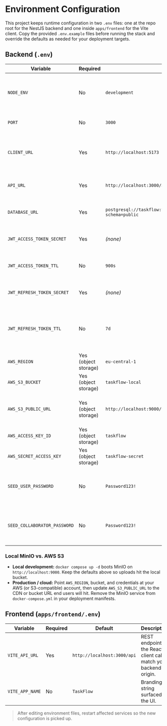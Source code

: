 # Environment Configuration

This project keeps runtime configuration in two `.env` files: one at the repo root for the NestJS backend and one inside `apps/frontend` for the Vite client. Copy the provided `.env.example` files before running the stack and override the defaults as needed for your deployment targets.

## Backend (`.env`)

| Variable                     | Required             | Default                                                                | Description                                                            |
| ---------------------------- | -------------------- | ---------------------------------------------------------------------- | ---------------------------------------------------------------------- |
| `NODE_ENV`                   | No                   | `development`                                                          | Runtime mode for NestJS and Prisma; tests override this automatically. |
| `PORT`                       | No                   | `3000`                                                                 | HTTP port the API listens on.                                          |
| `CLIENT_URL`                 | Yes                  | `http://localhost:5173`                                                | Origin allowed through CORS and used by auth cookies.                  |
| `API_URL`                    | Yes                  | `http://localhost:3000/api`                                            | Base URL surfaced to the frontend for API calls.                       |
| `DATABASE_URL`               | Yes                  | `postgresql://taskflow:taskflow@localhost:5432/taskflow?schema=public` | Connection string consumed by Prisma.                                  |
| `JWT_ACCESS_TOKEN_SECRET`    | Yes                  | _(none)_                                                               | Strong secret for signing access tokens.                               |
| `JWT_ACCESS_TOKEN_TTL`       | No                   | `900s`                                                                 | Access-token lifetime (supports `ms` syntax).                          |
| `JWT_REFRESH_TOKEN_SECRET`   | Yes                  | _(none)_                                                               | Strong secret for signing refresh tokens.                              |
| `JWT_REFRESH_TOKEN_TTL`      | No                   | `7d`                                                                   | Refresh-token lifetime; keep long enough to survive browser sessions.  |
| `AWS_REGION`                 | Yes (object storage) | `eu-central-1`                                                         | Region passed to the S3 client.                                        |
| `AWS_S3_BUCKET`              | Yes (object storage) | `taskflow-local`                                                       | Bucket storing attachments.                                            |
| `AWS_S3_PUBLIC_URL`          | Yes (object storage) | `http://localhost:9000/taskflow-local`                                 | Base URL the frontend uses to render uploaded files.                   |
| `AWS_ACCESS_KEY_ID`          | Yes (object storage) | `taskflow`                                                             | Credentials for S3/MinIO access.                                       |
| `AWS_SECRET_ACCESS_KEY`      | Yes (object storage) | `taskflow-secret`                                                      | Credentials for S3/MinIO access.                                       |
| `SEED_USER_PASSWORD`         | No                   | `Password123!`                                                         | Seeded owner password; override in any shared environment.             |
| `SEED_COLLABORATOR_PASSWORD` | No                   | `Password123!`                                                         | Seeded collaborator password; override in any shared environment.      |

### Local MinIO vs. AWS S3

- **Local development:** `docker compose up -d` boots MinIO on `http://localhost:9000`. Keep the defaults above so uploads hit the local bucket.
- **Production / cloud:** Point `AWS_REGION`, bucket, and credentials at your AWS (or S3-compatible) account, then update `AWS_S3_PUBLIC_URL` to the CDN or bucket URL end users will hit. Remove the MinIO service from `docker-compose.yml` in your deployment manifests.

## Frontend (`apps/frontend/.env`)

| Variable        | Required | Default                     | Description                                                      |
| --------------- | -------- | --------------------------- | ---------------------------------------------------------------- |
| `VITE_API_URL`  | Yes      | `http://localhost:3000/api` | REST endpoint the React client calls; match your backend origin. |
| `VITE_APP_NAME` | No       | `TaskFlow`                  | Branding string surfaced in the UI.                              |

> After editing environment files, restart affected services so the new configuration is picked up.
